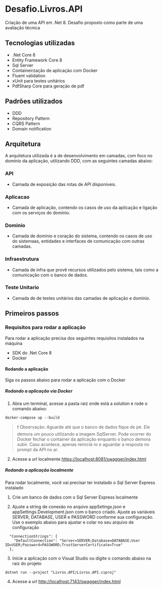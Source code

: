 # Desafio.Livros.API
Criação de uma API em .Net 8. Desafio proposto como parte de uma avaliação técnica


## Tecnologias utilizadas
- .Net Core 8
- Entity Framework Core 8
- Sql Server
- Containeirzação de aplicação com Docker
- Fluent validation
- xUnit para testes unitários
- PdfSharp Core para geração de pdf


## Padrões utilizados
- DDD
- Repository Pattern
- CQRS Pattern
- Domain notification


## Arquitetura
A arquitetura utilizada é a de desenvolvimento em camadas, com foco no domínio da aplicação, utilizando DDD, com as seguintes camadas abaixo:

### API
- Camada de exposição das rotas de API disponíveis.

### Aplicacao
- Camada de aplicação, contendo os casos de uso da aplicação e ligação com os serviços do domínio.

### Dominio
- Camada de domínio e coração do sistema, contendo os casos de uso do sistemaas, entidades e interfaces de comunicação com outras camadas.

### Infraestrutura
- Camada de infra que provê recursos utilizados pelo sistema, tais como a comunicação com o banco de dados.

### Teste Unitario
- Camada de de testes unitários das camadas de aplicação e domínio.


## Primeiros passos

### Requisitos para rodar a aplicação
Para rodar a aplicação precisa dos seguintes requisitos instalados na máquina
- SDK do .Net Core 8
- Docker

#### Rodando a aplicação
Siga os passos abaixo para rodar a aplicação com o Docker

##### Rodando a aplicação via Docker
1. Abra um terminal, acesse a pasta raiz onde está a  solution e rode o comando abaixo:
```
docker-compose up --build
```

> :exclamation:
> Observação: Aguarde até que o banco de dados fique de pé. Ele demora um pouco utilizando a imagem SqlServer.
> Pode ocorrer do Docker fechar o container da aplicação enquanto o banco demora subir. Caso acontece, apenas
> reiniciá-lo e aguardar a resposta no prompt da API no ar.
>

2. Acesse a url localmente
[https://localhost:8081/swagger/index.html](https://localhost:8081/swagger/index.html)

##### Rodando a aplicação localmente
Para rodar localmente, você vai precisar ter instalado o Sql Server Express instalado
1. Crie um banco de dados com o Sql Server Express localmente

2. Ajuste a string de conexão no arquivo appSetings.json e appSettings.Development.json com o banco criado. 
Ajuste as variáveis SERVER, DATABASE, USER e PASSWORD conforme sua configuração. Use o exemplo abaixo para 
ajustar e colar no seu arquivo de configuração
```
  "ConnectionStrings": {
    "DefaultConnection": "Server=SERVER;Database=DATABASE;User ID=USER;Password=PASSWORD;TrustServerCertificate=True"
  },
```

3. Inicie a aplicação com o Visual Studio ou digite o comando abaixo na raiz do projeto
```
dotnet run --project "Livros.API/Livros.API.csproj"
```

4. Acesse a url
[http://localhost:7143/swagger/index.html](http://localhost:7143/swagger/index.html)